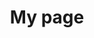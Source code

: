 ---
title: My page
type: landing

sections:
  - block: experience
    content:
      title: Experience
      date_format: Jan 2006
      items:
        - title: Research Technician
          company: Center for Research in Molecular Medicine and Chronic Diseases (University of Santiago de Compostela)
          location: Santiago de Compostela
          date_start: '2020-07-01'
          date_end: ''
          description: |
            Responsibilities include:
            - Analysing
            - Modelling
            - Deploying
        - title: PhD Student
          company: University of Santiago de Compostela
          date_start: '2021-01-03'
          date_end: '2024-06-24'
          description: |
            Taught electronic engineering and researched semiconductor physics.
    design:
      columns: '2'

  - block: education
    content:
      title: Education
      date_format: Jan 2006
      items:
        - title: PhD in Molecular Medicine
          institution: University of Santiago de Compostela
          date_start: '2021-01-03'
          date_end: '2024-06-24'
        - title: MSc in Statistical Techniques
          institution: University of Santiago de Compostela
          date_start: '2019-09-01'
          date_end: '2021-06-30'
          description: |
            **Relevant courses:**
            - Parametric regression modeling
            - Mixed models
            - Non-parametric regression modeling
            - Survival analysis
            - Multivariate analysis
            - Time series
            - Spatial analysis
            - Probability models
            - Inference
            - Exploratory data analysis
        - title: BSc in Biology
          institution: University of Santiago de Compostela
          date_start: '2015-09-01'
          date_end: '2019-06-30'
    design:
      columns: '2'

---